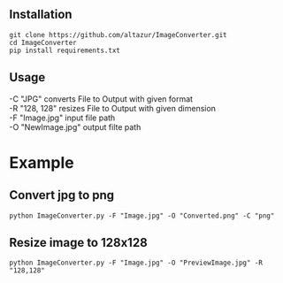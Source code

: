 <h2>Installation</h2>
<code>git clone https://github.com/altazur/ImageConverter.git</code>
<br>
<code>cd ImageConverter</code>
<br>
<code>pip install requirements.txt</code>
<h2>Usage</h2>
-C "JPG" converts File to Output with given format<br>
-R "128, 128" resizes File to Output with given dimension<br>
-F "Image.jpg" input file path<br>
-O "NewImage.jpg" output filte path<br>
<h1>Example</h1>
<h2>Convert jpg to png</h2>
<code>python ImageConverter.py -F "Image.jpg" -O "Converted.png" -C "png"</code>
<h2>Resize image to 128x128</h2>
<code>python ImageConverter.py -F "Image.jpg" -O "PreviewImage.jpg" -R "128,128"</code>

